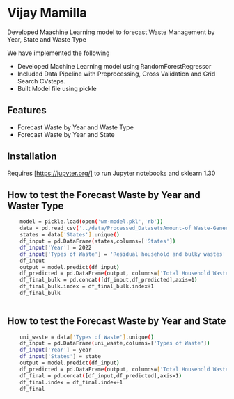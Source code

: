 # Vijay Mamilla

Developed Maachine Learning model to forecast Waste Management by Year, State and Waste Type

We have implemented the following

- Developed Machine Learning model using RandomForestRegressor
- Included Data Pipeline with Preprocessing, Cross Validation and Grid Search CVsteps.
- Built Model file using pickle

## Features
- Forecast Waste by Year and Waste Type
- Forecast Waste by Year and State

## Installation
Requires [https://jupyter.org/] to run Jupyter notebooks and sklearn 1.30

## How to test the Forecast Waste by Year and Waster Type

```sh
    model = pickle.load(open('wm-model.pkl','rb'))
	data = pd.read_csv('../data/Processed_DatasetsAmount-of Waste-Generated-By-State 32121-0003.csv')
	states = data['States'].unique()
	df_input = pd.DataFrame(states,columns=['States'])
	df_input['Year'] = 2022
	df_input['Types of Waste'] = 'Residual household and bulky wastes'
	df_input
	output = model.predict(df_input)
	df_predicted = pd.DataFrame(output, columns=['Total Household Waste Generated (Tons)','Household Waste Generated per Inhabitant (kg)'])
	df_final_bulk = pd.concat([df_input,df_predicted],axis=1)
	df_final_bulk.index = df_final_bulk.index+1
	df_final_bulk
	
```
## How to test the Forecast Waste by Year and State 

```sh
    uni_waste = data['Types of Waste'].unique()
	df_input = pd.DataFrame(uni_waste,columns=['Types of Waste'])
	df_input['Year'] = year
	df_input['States'] = state
	output = model.predict(df_input)
	df_predicted = pd.DataFrame(output, columns=['Total Household Waste Generated (Tons)','Household Waste Generated per Inhabitant (kg)'])
	df_final = pd.concat([df_input,df_predicted],axis=1)
	df_final.index = df_final.index+1
	df_final
```